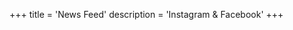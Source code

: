+++
title = 'News Feed'
description = 'Instagram & Facebook'
+++

<script src="https://assets.juicer.io/embed.js" type="text/javascript"></script>
<link href="https://assets.juicer.io/embed.css" media="all" rel="stylesheet" type="text/css" />
<ul class="juicer-feed" data-feed-id="sam_is_alive"><h1 class="referral"></ul>
